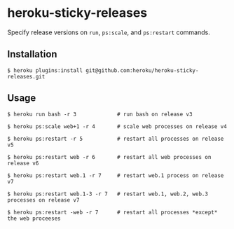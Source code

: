 # heroku-sticky-releases

Specify release versions on `run`, `ps:scale`, and `ps:restart` commands.

## Installation

```
$ heroku plugins:install git@github.com:heroku/heroku-sticky-releases.git
```

## Usage

```
$ heroku run bash -r 3             # run bash on release v3

$ heroku ps:scale web+1 -r 4       # scale web processes on release v4

$ heroku ps:restart -r 5           # restart all processes on release v5

$ heroku ps:restart web -r 6       # restart all web processes on release v6

$ heroku ps:restart web.1 -r 7     # restart web.1 process on release v7

$ heroku ps:restart web.1-3 -r 7   # restart web.1, web.2, web.3 processes on release v7

$ heroku ps:restart -web -r 7      # restart all processes *except* the web proceeses
```
